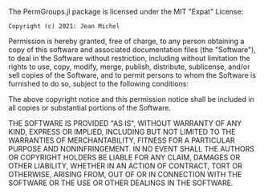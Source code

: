 The PermGroups.jl package is licensed under the MIT "Expat" License:

    Copyright (c) 2021: Jean Michel

Permission  is hereby  granted, free  of charge,  to any person obtaining a
copy  of this software and associated documentation files (the "Software"),
to  deal in the Software  without restriction, including without limitation
the  rights to use,  copy, modify, merge,  publish, distribute, sublicense,
and/or  sell copies  of the  Software, and  to permit  persons to  whom the
Software is furnished to do so, subject to the following conditions:

The  above copyright notice and this permission notice shall be included in
all copies or substantial portions of the Software.

THE  SOFTWARE IS PROVIDED "AS IS", WITHOUT WARRANTY OF ANY KIND, EXPRESS OR
IMPLIED,  INCLUDING BUT NOT  LIMITED TO THE  WARRANTIES OF MERCHANTABILITY,
FITNESS FOR A PARTICULAR PURPOSE AND NONINFRINGEMENT. IN NO EVENT SHALL THE
AUTHORS  OR COPYRIGHT  HOLDERS BE  LIABLE FOR  ANY CLAIM,  DAMAGES OR OTHER
LIABILITY,  WHETHER IN  AN ACTION  OF CONTRACT,  TORT OR OTHERWISE, ARISING
FROM,  OUT  OF  OR  IN  CONNECTION  WITH  THE  SOFTWARE OR THE USE OR OTHER
DEALINGS IN THE SOFTWARE.
